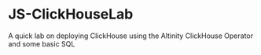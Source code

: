 # JS-ClickHouseLab
A quick lab on deploying ClickHouse using the Altinity ClickHouse Operator and some basic SQL
